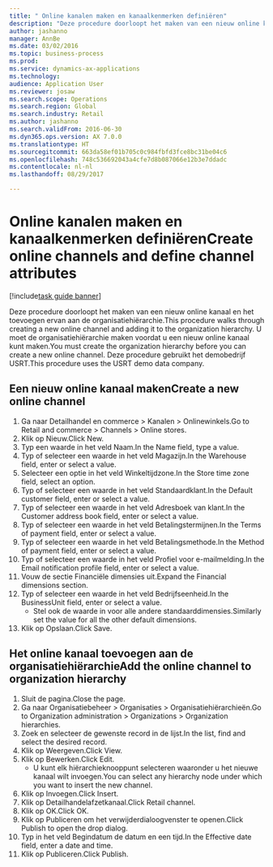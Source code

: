 ```yaml
--- 
title: " Online kanalen maken en kanaalkenmerken definiëren"
description: "Deze procedure doorloopt het maken van een nieuw online kanaal en het toevoegen ervan aan de organisatiehiërarchie."
author: jashanno
manager: AnnBe
ms.date: 03/02/2016
ms.topic: business-process
ms.prod: 
ms.service: dynamics-ax-applications
ms.technology: 
audience: Application User
ms.reviewer: josaw
ms.search.scope: Operations
ms.search.region: Global
ms.search.industry: Retail
ms.author: jashanno
ms.search.validFrom: 2016-06-30
ms.dyn365.ops.version: AX 7.0.0
ms.translationtype: HT
ms.sourcegitcommit: 663da58ef01b705c0c984fbfd3fce8bc31be04c6
ms.openlocfilehash: 748c536692043a4cfe7d8b087066e12b3e7ddadc
ms.contentlocale: nl-nl
ms.lasthandoff: 08/29/2017

---
```

# <a name="create-online-channels-and-define-channel-attributes"></a><span data-ttu-id="56807-103"> Online kanalen maken en kanaalkenmerken definiëren</span><span class="sxs-lookup"><span data-stu-id="56807-103">Create online channels and define channel attributes</span></span>

[!include[task guide banner](../includes/task-guide-banner.md)]

<span data-ttu-id="56807-104">Deze procedure doorloopt het maken van een nieuw online kanaal en het toevoegen ervan aan de organisatiehiërarchie.</span><span class="sxs-lookup"><span data-stu-id="56807-104">This procedure walks through creating a new online channel and adding it to the organization hierarchy.</span></span> <span data-ttu-id="56807-105">U moet de organisatiehiërarchie maken voordat u een nieuw online kanaal kunt maken.</span><span class="sxs-lookup"><span data-stu-id="56807-105">You must create the organization hierarchy before you can create a new online channel.</span></span> <span data-ttu-id="56807-106">Deze procedure gebruikt het demobedrijf USRT.</span><span class="sxs-lookup"><span data-stu-id="56807-106">This procedure uses the USRT demo data company.</span></span>


## <a name="create-a-new-online-channel"></a><span data-ttu-id="56807-107">Een nieuw online kanaal maken</span><span class="sxs-lookup"><span data-stu-id="56807-107">Create a new online channel</span></span>
1. <span data-ttu-id="56807-108">Ga naar Detailhandel en commerce > Kanalen > Onlinewinkels.</span><span class="sxs-lookup"><span data-stu-id="56807-108">Go to Retail and commerce > Channels > Online stores.</span></span>
2. <span data-ttu-id="56807-109">Klik op Nieuw.</span><span class="sxs-lookup"><span data-stu-id="56807-109">Click New.</span></span>
3. <span data-ttu-id="56807-110">Typ een waarde in het veld Naam.</span><span class="sxs-lookup"><span data-stu-id="56807-110">In the Name field, type a value.</span></span>
4. <span data-ttu-id="56807-111">Typ of selecteer een waarde in het veld Magazijn.</span><span class="sxs-lookup"><span data-stu-id="56807-111">In the Warehouse field, enter or select a value.</span></span>
5. <span data-ttu-id="56807-112">Selecteer een optie in het veld Winkeltijdzone.</span><span class="sxs-lookup"><span data-stu-id="56807-112">In the Store time zone field, select an option.</span></span>
6. <span data-ttu-id="56807-113">Typ of selecteer een waarde in het veld Standaardklant.</span><span class="sxs-lookup"><span data-stu-id="56807-113">In the Default customer field, enter or select a value.</span></span>
7. <span data-ttu-id="56807-114">Typ of selecteer een waarde in het veld Adresboek van klant.</span><span class="sxs-lookup"><span data-stu-id="56807-114">In the Customer address book field, enter or select a value.</span></span>
8. <span data-ttu-id="56807-115">Typ of selecteer een waarde in het veld Betalingstermijnen.</span><span class="sxs-lookup"><span data-stu-id="56807-115">In the Terms of payment field, enter or select a value.</span></span>
9. <span data-ttu-id="56807-116">Typ of selecteer een waarde in het veld Betalingsmethode.</span><span class="sxs-lookup"><span data-stu-id="56807-116">In the Method of payment field, enter or select a value.</span></span>
10. <span data-ttu-id="56807-117">Typ of selecteer een waarde in het veld Profiel voor e-mailmelding.</span><span class="sxs-lookup"><span data-stu-id="56807-117">In the Email notification profile field, enter or select a value.</span></span>
11. <span data-ttu-id="56807-118">Vouw de sectie Financiële dimensies uit.</span><span class="sxs-lookup"><span data-stu-id="56807-118">Expand the Financial dimensions section.</span></span>
12. <span data-ttu-id="56807-119">Typ of selecteer een waarde in het veld Bedrijfseenheid.</span><span class="sxs-lookup"><span data-stu-id="56807-119">In the BusinessUnit field, enter or select a value.</span></span>
    * <span data-ttu-id="56807-120">Stel ook de waarde in voor alle andere standaarddimensies.</span><span class="sxs-lookup"><span data-stu-id="56807-120">Similarly set the value for all the other default dimensions.</span></span>  
13. <span data-ttu-id="56807-121">Klik op Opslaan.</span><span class="sxs-lookup"><span data-stu-id="56807-121">Click Save.</span></span>

## <a name="add-the-online-channel-to-organization-hierarchy"></a><span data-ttu-id="56807-122">Het online kanaal toevoegen aan de organisatiehiërarchie</span><span class="sxs-lookup"><span data-stu-id="56807-122">Add the online channel to organization hierarchy</span></span>
1. <span data-ttu-id="56807-123">Sluit de pagina.</span><span class="sxs-lookup"><span data-stu-id="56807-123">Close the page.</span></span>
2. <span data-ttu-id="56807-124">Ga naar Organisatiebeheer > Organisaties > Organisatiehiërarchieën.</span><span class="sxs-lookup"><span data-stu-id="56807-124">Go to Organization administration > Organizations > Organization hierarchies.</span></span>
3. <span data-ttu-id="56807-125">Zoek en selecteer de gewenste record in de lijst.</span><span class="sxs-lookup"><span data-stu-id="56807-125">In the list, find and select the desired record.</span></span>
4. <span data-ttu-id="56807-126">Klik op Weergeven.</span><span class="sxs-lookup"><span data-stu-id="56807-126">Click View.</span></span>
5. <span data-ttu-id="56807-127">Klik op Bewerken.</span><span class="sxs-lookup"><span data-stu-id="56807-127">Click Edit.</span></span>
    * <span data-ttu-id="56807-128">U kunt elk hiërarchieknooppunt selecteren waaronder u het nieuwe kanaal wilt invoegen.</span><span class="sxs-lookup"><span data-stu-id="56807-128">You can select any hierarchy node under which you want to insert the new channel.</span></span>  
6. <span data-ttu-id="56807-129">Klik op Invoegen.</span><span class="sxs-lookup"><span data-stu-id="56807-129">Click Insert.</span></span>
7. <span data-ttu-id="56807-130">Klik op Detailhandelafzetkanaal.</span><span class="sxs-lookup"><span data-stu-id="56807-130">Click Retail channel.</span></span>
8. <span data-ttu-id="56807-131">Klik op OK.</span><span class="sxs-lookup"><span data-stu-id="56807-131">Click OK.</span></span>
9. <span data-ttu-id="56807-132">Klik op Publiceren om het verwijderdialoogvenster te openen.</span><span class="sxs-lookup"><span data-stu-id="56807-132">Click Publish to open the drop dialog.</span></span>
10. <span data-ttu-id="56807-133">Typ in het veld Begindatum de datum en een tijd.</span><span class="sxs-lookup"><span data-stu-id="56807-133">In the Effective date field, enter a date and time.</span></span>
11. <span data-ttu-id="56807-134">Klik op Publiceren.</span><span class="sxs-lookup"><span data-stu-id="56807-134">Click Publish.</span></span>


